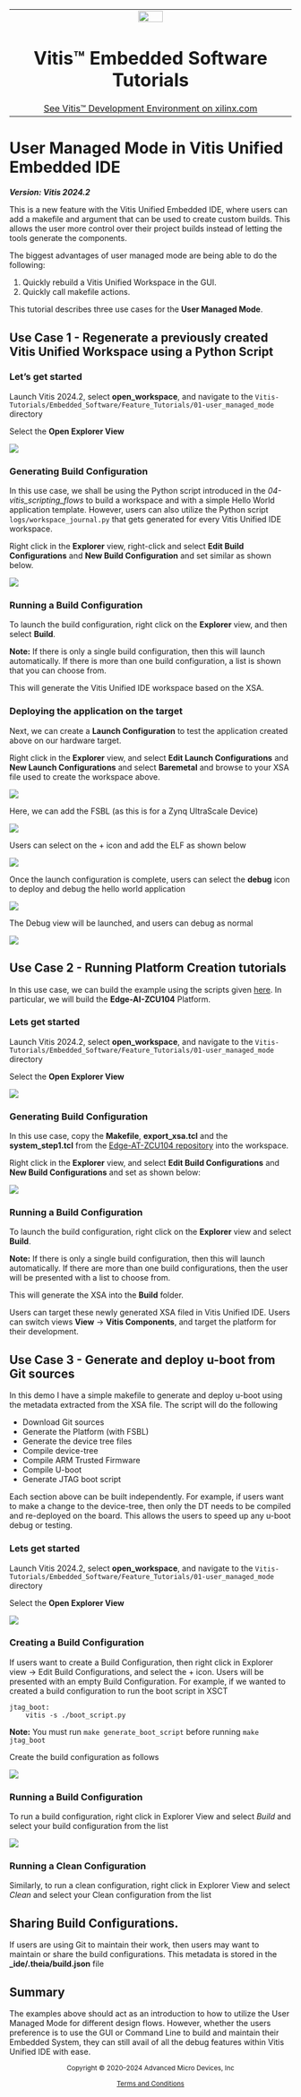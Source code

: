 
<table class="sphinxhide" width="100%">
 <tr width="100%">
    <td align="center"><img src="https://raw.githubusercontent.com/Xilinx/Image-Collateral/main/xilinx-logo.png" width="30%"/><h1>Vitis™ Embedded Software Tutorials</h1>
    <a href="https://www.xilinx.com/products/design-tools/vitis.html">See Vitis™ Development Environment on xilinx.com</a> </td>
 </tr>
</table>

# User Managed Mode in Vitis Unified Embedded IDE

***Version: Vitis 2024.2***

This is a new feature with the Vitis Unified Embedded IDE, where users can add a makefile and argument that can be used to create custom builds. This allows the user more control over their project builds instead of letting the tools generate the components.

The biggest advantages of user managed mode are being able to do the following:

1. Quickly rebuild a Vitis Unified Workspace in the GUI.
2. Quickly call makefile actions.

This tutorial describes three use cases for the **User Managed Mode**.

## Use Case 1 - Regenerate a previously created Vitis Unified Workspace using a Python Script

### Let’s get started

Launch Vitis 2024.2, select **open_workspace**, and navigate to the `Vitis-Tutorials/Embedded_Software/Feature_Tutorials/01-user_managed_mode` directory

Select the **Open Explorer View**

![](./images/user_managed_mode.PNG)

### Generating Build Configuration

In this use case, we shall be using the Python script introduced in the *04-vitis_scripting_flows* to build a workspace and with a simple Hello World application template. However, users can also utilize the Python script `logs/workspace_journal.py` that gets generated for every Vitis Unified IDE workspace.

Right click in the **Explorer** view, right-click and select **Edit Build Configurations** and **New Build Configuration** and set similar as shown below. 

![](./images/ws_build_config.PNG)

### Running a Build Configuration

To launch the build configuration, right click on the **Explorer** view, and then select **Build**.

**Note:** If there is only a single build configuration, then this will launch automatically. If there is more than one build configuration, a list is shown that you can choose from. 

This will generate the Vitis Unified IDE workspace based on the XSA.

### Deploying the application on the target

Next, we can create a **Launch Configuration** to test the application created above on our hardware target.

Right click in the **Explorer** view, and select **Edit Launch Configurations** and **New Launch Configurations** and select **Baremetal** and browse to your XSA file used to create the workspace above.

![](./images/create_launch_config.PNG)

Here, we can add the FSBL (as this is for a Zynq UltraScale Device)

![](./images/launch_config.PNG)

Users can select on the + icon and add the ELF as shown below

![](./images/add_elf.PNG)

Once the launch configuration is complete, users can select the **debug** icon to deploy and debug the hello world application

![](./images/debug.PNG)

The Debug view will be launched, and users can debug as normal

![](./images/debug_view.PNG)

## Use Case 2 - Running Platform Creation tutorials

In this use case, we can build the example using the scripts given [here](https://github.com/Xilinx/Vitis-Tutorials/tree/2024.2/Vitis_Platform_Creation/Design_Tutorials/02-Edge-AI-ZCU104/ref_files/step1_vivado). In particular, we will build the **Edge-AI-ZCU104** Platform.

### Lets get started

Launch Vitis 2024.2, select **open_workspace**, and navigate to the `Vitis-Tutorials/Embedded_Software/Feature_Tutorials/01-user_managed_mode` directory

Select the **Open Explorer View**

![](./images/user_managed_mode.PNG)

### Generating Build Configuration

In this use case, copy the **Makefile**, **export_xsa.tcl** and the **system_step1.tcl** from the [Edge-AT-ZCU104 repository](https://github.com/Xilinx/Vitis-Tutorials/tree/2024.2/Vitis_Platform_Creation/Design_Tutorials/02-Edge-AI-ZCU104/ref_files/step1_vivado) into the workspace.

Right click in the **Explorer** view, and select **Edit Build Configurations** and **New Build Configurations** and set as shown below:

![](./images/zcu104.PNG)

### Running a Build Configuration

To launch the build configuration, right click on the **Explorer** view and select **Build**. 

**Note:** If there is only a single build configuration, then this will launch automatically. If there are more than one build configurations, then the user will be presented with a list to choose from. 

This will generate the XSA into the **Build** folder.

Users can target these newly generated XSA filed in Vitis Unified IDE. Users can switch views **View** → **Vitis Components**, and target the platform for their development.


## Use Case 3 - Generate and deploy u-boot from Git sources

In this demo I have a simple makefile to generate and deploy u-boot using the metadata extracted from the XSA file. The script will do the following

* Download Git sources
* Generate the Platform (with FSBL)
* Generate the device tree files
* Compile device-tree
* Compile ARM Trusted Firmware
* Compile U-boot
* Generate JTAG boot script

Each section above can be built independently. For example, if users want to make a change to the device-tree, then only the DT needs to be compiled and re-deployed on the board. This allows the users to speed up any u-boot debug or testing. 

### Lets get started

Launch Vitis 2024.2, select **open_workspace**, and navigate to the `Vitis-Tutorials/Embedded_Software/Feature_Tutorials/01-user_managed_mode` directory

Select the **Open Explorer View**

![](./images/user_managed_mode.PNG)


### Creating a Build Configuration

If users want to create a Build Configuration, then right click in Explorer view -> Edit Build Configurations, and select the + icon. Users will be presented with an empty Build Configuration. For example, if we wanted to created a build configuration to run the boot script in XSCT

```
jtag_boot:
	vitis -s ./boot_script.py
``` 

**Note:** You must run `make generate_boot_script` before running `make jtag_boot`

Create the build configuration as follows

![](./images/jtag_boot_build_config.PNG)


### Running a Build Configuration

To run a build configuration, right click in Explorer View and select <i>Build</i> and select your build configuration from the list

![](./images/build_configs.PNG)

### Running a Clean Configuration

Similarly, to run a clean configuration, right click in Explorer View and select <i>Clean</i> and select your Clean configuration from the list


## Sharing Build Configurations.

If users are using Git to maintain their work, then users may want to maintain or share the build configurations. This metadata is stored in the **_ide/.theia/build.json** file

## Summary

The examples above should act as an introduction to how to utilize the User Managed Mode for different design flows. However, whether the users preference is to use the GUI or Command Line to build and maintain their Embedded System, they can still avail of all the debug features within Vitis Unified IDE with ease. 

<p class="sphinxhide" align="center"><sub>Copyright © 2020–2024 Advanced Micro Devices, Inc</sub></p>

<p class="sphinxhide" align="center"><sup><a href="https://www.amd.com/en/corporate/copyright">Terms and Conditions</a></sup></p>



